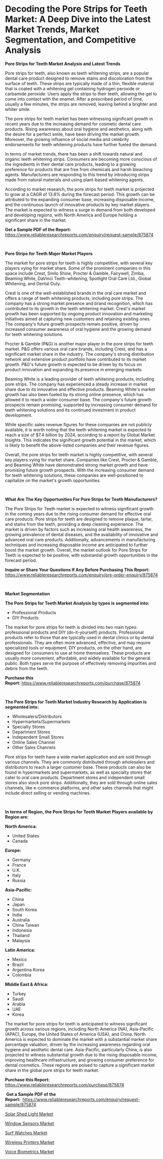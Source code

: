 <p><h1>Decoding the Pore Strips for Teeth Market: A Deep Dive into the Latest Market Trends, Market Segmentation, and Competitive Analysis</h1></p><p><strong>Pore Strips for Teeth Market Analysis and Latest Trends</strong></p>
<p><p>Pore strips for teeth, also known as teeth whitening strips, are a popular dental care product designed to remove stains and discoloration from the surface of teeth. These strips are typically made of a thin, flexible material that is coated with a whitening gel containing hydrogen peroxide or carbamide peroxide. Users apply the strips to their teeth, allowing the gel to come into contact with the enamel. After a prescribed period of time, usually a few minutes, the strips are removed, leaving behind a brighter and whiter smile.</p><p>The pore strips for teeth market has been witnessing significant growth in recent years due to the increasing demand for cosmetic dental care products. Rising awareness about oral hygiene and aesthetics, along with the desire for a perfect smile, have been driving the market growth. Moreover, the growing influence of social media and celebrity endorsements for teeth whitening products have further fueled the demand.</p><p>In terms of market trends, there has been a shift towards natural and organic teeth whitening strips. Consumers are becoming more conscious of the ingredients in their dental care products, leading to a growing preference for products that are free from chemicals and harsh bleaching agents. Manufacturers are responding to this trend by introducing strips made from natural materials and using plant-based whitening agents.</p><p>According to market research, the pore strips for teeth market is projected to grow at a CAGR of 13.8% during the forecast period. This growth can be attributed to the expanding consumer base, increasing disposable income, and the continuous launch of innovative products by key market players. The market is expected to witness a surge in demand from both developed and developing regions, with North America and Europe holding a significant share in the market.</p></p>
<p><strong>Get a Sample PDF of the Report:&nbsp;</strong> <a href="https://www.reliableresearchreports.com/enquiry/request-sample/875874">https://www.reliableresearchreports.com/enquiry/request-sample/875874</a></p>
<p>&nbsp;</p>
<p><strong>Pore Strips for Teeth Major Market Players</strong></p>
<p><p>The market for pore strips for teeth is highly competitive, with several key players vying for market share. Some of the prominent companies in this space include Crest, Smilo Shine, Procter & Gamble, Fairywell, Zimba, Beaming White, DaVinci Teeth-whitening, Spotlight Oral Care Ltd., Global Whitening, and Dental Duty.</p><p>Crest is one of the well-established brands in the oral care market and offers a range of teeth whitening products, including pore strips. The company has a strong market presence and brand recognition, which has contributed to its growth in the teeth whitening market. Crest's market growth has been supported by ongoing product innovation and marketing initiatives aimed at capturing new customers and retaining existing ones. The company's future growth prospects remain positive, driven by increased consumer awareness of oral hygiene and the growing demand for teeth whitening solutions.</p><p>Procter & Gamble (P&G) is another major player in the pore strips for teeth market. P&G offers various oral care brands, including Crest, and has a significant market share in the industry. The company's strong distribution network and extensive product portfolio have contributed to its market growth. P&G's future growth is expected to be driven by its focus on product innovation and expanding its presence in emerging markets.</p><p>Beaming White is a leading provider of teeth whitening products, including pore strips. The company has experienced a steady increase in market share due to its innovative and effective products. Beaming White's market growth has also been fueled by its strong online presence, which has allowed it to reach a wider consumer base. The company's future growth prospects remain promising, supported by increasing consumer demand for teeth whitening solutions and its continued investment in product development.</p><p>While specific sales revenue figures for these companies are not publicly available, it is worth noting that the teeth whitening market is expected to reach a size of $7.4 billion by 2024, according to a report by Global Market Insights. This indicates the significant growth potential in the market, which is likely to benefit the above-listed companies and their revenue figures.</p><p>Overall, the pore strips for teeth market is highly competitive, with several key players vying for market share. Companies like Crest, Procter & Gamble, and Beaming White have demonstrated strong market growth and have promising future growth prospects. With the increasing consumer demand for teeth whitening solutions, these companies are well-positioned to capitalize on the market's growth opportunities.</p></p>
<p>&nbsp;</p>
<p><strong>What Are The Key Opportunities For Pore Strips for Teeth Manufacturers?</strong></p>
<p><p>The Pore Strips for Teeth market is expected to witness significant growth in the coming years due to the rising consumer demand for effective oral care products. Pore strips for teeth are designed to remove plaque, tartar, and stains from the teeth, providing a deep cleaning experience. The market is driven by factors such as increasing oral health awareness, the growing prevalence of dental diseases, and the availability of innovative and advanced oral care products. Additionally, advancements in manufacturing techniques and increasing disposable income are anticipated to further boost the market growth. Overall, the market outlook for Pore Strips for Teeth is expected to be positive, with substantial growth opportunities in the forecast period.</p></p>
<p><strong>Inquire or Share Your Questions If Any Before Purchasing This Report:</strong> <a href="https://www.reliableresearchreports.com/enquiry/pre-order-enquiry/875874">https://www.reliableresearchreports.com/enquiry/pre-order-enquiry/875874</a></p>
<p>&nbsp;</p>
<p><strong>Market Segmentation</strong></p>
<p><strong>The Pore Strips for Teeth Market Analysis by types is segmented into:</strong></p>
<p><ul><li>Professional Products</li><li>DIY Products</li></ul></p>
<p><p>The market for pore strips for teeth is divided into two main types: professional products and DIY (do-it-yourself) products. Professional products refer to those that are typically used in dental clinics or by dental professionals. They are often more advanced, effective, and may require specialized tools or equipment. DIY products, on the other hand, are designed for consumers to use at home themselves. These products are usually more convenient, affordable, and widely available for the general public. Both types serve the purpose of effectively removing impurities and debris from the teeth.</p></p>
<p><strong>Purchase this Report:&nbsp;</strong><a href="https://www.reliableresearchreports.com/purchase/875874">https://www.reliableresearchreports.com/purchase/875874</a></p>
<p>&nbsp;</p>
<p><strong>The Pore Strips for Teeth Market Industry Research by Application is segmented into:</strong></p>
<p><ul><li>Wholesalers/Distributors</li><li>Hypermarkets/Supermarkets</li><li>Specialty Stores</li><li>Department Stores</li><li>Independent Small Stores</li><li>Online Sales Channel</li><li>Other Sales Channels</li></ul></p>
<p><p>Pore strips for teeth have a wide market application and are sold through various channels. They are commonly distributed through wholesalers and distributors to reach a larger customer base. These products can also be found in hypermarkets and supermarkets, as well as specialty stores that cater to oral care products. Department stores and independent small stores also stock pore strips. Additionally, they are sold through online sales channels, like e-commerce platforms, and other sales channels that might include direct selling or vending machines.</p></p>
<p>&nbsp;</p>
<p><strong>In terms of Region, the Pore Strips for Teeth Market Players available by Region are:</strong></p>
<p>
    <p> <strong> North America: </strong>
        <ul>
            <li>United States</li>
            <li>Canada</li>
        </ul>
        </p> 
    <p> <strong> Europe: </strong>
        <ul>
            <li>Germany</li>
            <li>France</li>
            <li>U.K.</li>
            <li>Italy</li>
            <li>Russia</li>
        </ul>
        </p> 
    <p> <strong> Asia-Pacific: </strong>
        <ul>
            <li>China</li>
            <li>Japan</li>
            <li>South Korea</li>
            <li>India</li>
            <li>Australia</li>
            <li>China Taiwan</li>
            <li>Indonesia</li>
            <li>Thailand</li>
            <li>Malaysia</li>
        </ul>
        </p> 
    <p> <strong> Latin America: </strong>
        <ul>
            <li>Mexico</li>
            <li>Brazil</li>
            <li>Argentina Korea</li>
            <li>Colombia</li>
        </ul>
        </p> 
    <p> <strong> Middle East & Africa: </strong>
        <ul>
            <li>Turkey</li>
            <li>Saudi</li>
            <li>Arabia</li>
            <li>UAE</li>
            <li>Korea</li>
        </ul>
    </p>
    </p>
<p><p>The market for pore strips for teeth is anticipated to witness significant growth across various regions, including North America (NA), Asia-Pacific (APAC), Europe, the United States of America (USA), and China. North America is expected to dominate the market with a substantial market share percentage valuation, driven by the increasing awareness regarding oral hygiene and aesthetic dental care. Asia-Pacific, particularly China, is also projected to witness substantial growth due to the rising disposable income, improving healthcare infrastructure, and growing consumer preference for dental cosmetics. These regions are poised to capture a significant market share in the global pore strips for teeth market.</p></p>
<p><strong>Purchase this Report: </strong><a href="https://www.reliableresearchreports.com/purchase/875874">https://www.reliableresearchreports.com/purchase/875874</a></p>
<p>&nbsp;<strong>Get a Sample PDF of the Report:&nbsp;&nbsp;</strong><a href="https://www.reliableresearchreports.com/enquiry/request-sample/875874">https://www.reliableresearchreports.com/enquiry/request-sample/875874</a></p>
<p><strong></strong></p>
<p><p><a href="https://medium.com/@vidyap2912/solar-shed-light-market-comprehensive-assessment-by-type-application-and-geography-f25255a8c518">Solar Shed Light Market</a></p><p><a href="https://medium.com/@kayliherzog567/window-sensors-market-size-reveals-the-best-marketing-channels-in-global-industry-0aeb36c95590">Window Sensors Market</a></p><p><a href="https://medium.com/@vidyap2912/surf-watches-market-outlook-industry-overview-and-forecast-2024-to-2031-96e7abc2e337">Surf Watches Market</a></p><p><a href="https://medium.com/@kayliherzog567/wireless-printers-market-size-market-outlook-and-market-forecast-2024-to-2031-c7aacbc79ca3">Wireless Printers Market</a></p><p><a href="https://medium.com/@kayliherzog567/voice-biometrics-market-share-evolution-and-market-growth-trends-2024-2031-ef3f11325aab">Voice Biometrics Market</a></p></p>